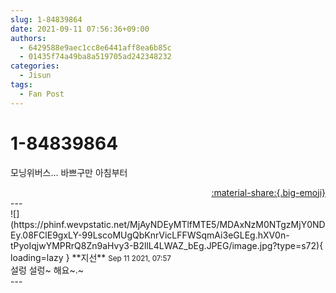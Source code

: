 ```yaml
---
slug: 1-84839864
date: 2021-09-11 07:56:36+09:00
authors:
  - 6429588e9aec1cc8e6441aff8ea6b85c
  - 01435f74a49ba8a519705ad242348232
categories:
  - Jisun
tags:
  - Fan Post
---
```


# 1-84839864

<div class="post-container" markdown="1">
<div class="content-container md-sidebar__scrollwrap" markdown="1">

모닝위버스... 바쁘구만 아침부터

</div>
</div>

<div style="text-align: right;" markdown="1">
<a href="https://weverse.io/fromis9/fanpost/1-84839864" style="text-align: right;">:material-share:{.big-emoji}</a>
</div>
---

<div class="comments-container md-sidebar__scrollwrap" markdown="1">
<div class="comment" markdown="1">
<div class='id-container' markdown="1">
![](https://phinf.wevpstatic.net/MjAyNDEyMTlfMTE5/MDAxNzM0NTgzMjY0NDEy.08FClE9gxLY-99LscoMUgQbKnrVicLFFWSqmAi3eGLEg.hXV0n-tPyoIqjwYMPRrQ8Zn9aHvy3-B2llL4LWAZ_bEg.JPEG/image.jpg?type=s72){ loading=lazy }
**<span class="artist">지선</span>** <small>Sep 11 2021, 07:57</small><br>
</div>
<div class='comment-body' markdown="1">
설렁 설렁~ 해요~.~
</div>
</div>
</div>
---

